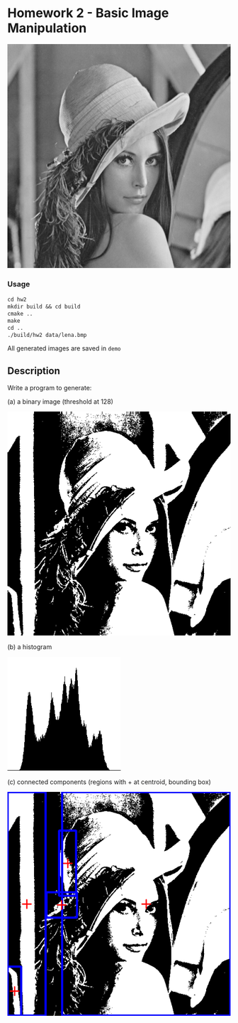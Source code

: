 # Homework 2 - Basic Image Manipulation

![Origin Iamge](data/lena.bmp)

### Usage
```
cd hw2
mkdir build && cd build
cmake ..
make
cd ..
./build/hw2 data/lena.bmp
```
All generated images are saved in `demo`

## Description
Write a program to generate:

(a) a binary image (threshold at 128)

![binarize](demo/binarize.png)

(b) a histogram

![histogram](demo/histogram.png)

(c) connected components (regions with + at centroid, bounding box)

![connected components](demo/connected-components.png)